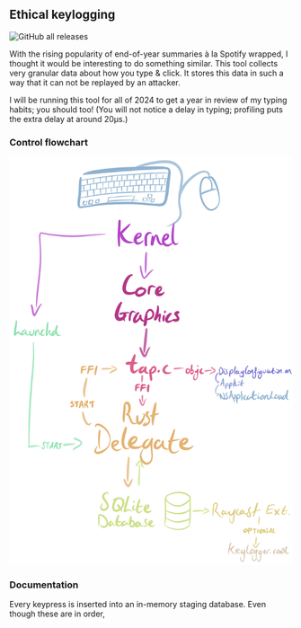 ## Ethical keylogging

![GitHub all releases](https://img.shields.io/github/downloads/malted/keylogger.cool/total)

With the rising popularity of end-of-year summaries à la Spotify wrapped, I thought it would be interesting to do something similar.
This tool collects very granular data about how you type & click.
It stores this data in such a way that it can not be replayed by an attacker.

I will be running this tool for all of 2024 to get a year in review of my typing habits; you should too!
(You will not notice a delay in typing; profiling puts the extra delay at around 20μs.)

### Control flowchart

<picture>
  <source media="(max-width: 700px)" srcset="assets/flowchart.png" width="100%">
  <source media="(min-width: 701px)" srcset="assets/flowchart.png" width="50%">
  <img src="assets/flowchart.png" alt="control flowchart">
</picture>


### Documentation
Every keypress is inserted into an in-memory staging database. Even though these are in order,
